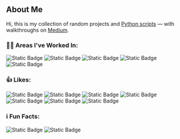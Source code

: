 <!--
**bmaya1/bmaya1** is a ✨ _special_ ✨ repository because its `README.md` (this file) appears on your GitHub profile.

Here are some ideas to get you started:


- 🔭 I’m currently working on ...
- 🌱 I’m currently learning ...
- 👯 I’m looking to collaborate on ...
- 🤔 I’m looking for help with ...
- 💬 Ask me about ...
- 📫 How to reach me: ...
- 😄 Pronouns: ...
- ⚡ Fun fact: ...

### 🎮 Random Fun Random Info ℹ️ Fun Facts
ARt Gallery - SIGGRAPH 2019 - Studio Subcommittee - [Contributor](https://s2019.siggraph.org/conference/programs-events/studio/studio-projects/)
Ran 3 marathons
-->
## About Me

Hi, this is my collection of random projects and [Python scripts](https://github.com/bmaya1/python-basic-examples) — with walkthroughs on [Medium](https://medium.com/@bmayam15).

### 🧑‍💻 Areas I've Worked In:
![Static Badge](https://img.shields.io/badge/Detection_Engineering-blue) ![Static Badge](https://img.shields.io/badge/Incident_Handling-blue) ![Static Badge](https://img.shields.io/badge/Insider_Threats-blue) ![Static Badge](https://img.shields.io/badge/SecOps_Automation-blue) ![Static Badge](https://img.shields.io/badge/Threat_Research-blue)

### 👍 Likes:
![Static Badge](https://img.shields.io/badge/🐱_Cats-grey) ![Static Badge](https://img.shields.io/badge/🧗_Climbing-grey) ![Static Badge](https://img.shields.io/badge/🐶_Dogs-grey) ![Static Badge](https://img.shields.io/badge/🥾_Hiking-grey) ![Static Badge](https://img.shields.io/badge/📸_Photography-grey) ![Static Badge](https://img.shields.io/badge/🏃_Running-grey) ![Static Badge](https://img.shields.io/badge/🍵_Tea-grey)

### ℹ️ Fun Facts:
![Static Badge](https://img.shields.io/badge/🗣️_Spoken_Languages-English,_Spanish-blue) ![Static Badge](https://img.shields.io/badge/🏃_Marathons-3-blue)
